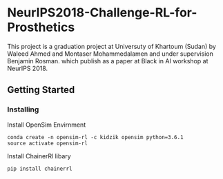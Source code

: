 # NeurIPS2018-Challenge-RL-for-Prosthetics
This project is a graduation project at Universuty of Khartoum (Sudan) by Waleed Ahmed and Montaser Mohammedalamen and under supervision Benjamin Rosman. which publish as a paper at Black in AI workshop at NeurIPS 2018.
## Getting Started
### Installing
Install OpenSim Envirnment 
```
conda create -n opensim-rl -c kidzik opensim python=3.6.1
source activate opensim-rl
```
Install ChainerRl libary
```
pip install chainerrl
```

